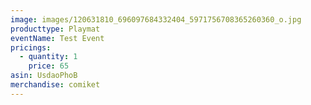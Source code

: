 ```yaml
---
image: images/120631810_696097684332404_5971756708365260360_o.jpg
producttype: Playmat
eventName: Test Event
pricings:
  - quantity: 1
    price: 65
asin: UsdaoPhoB
merchandise: comiket
---
```

